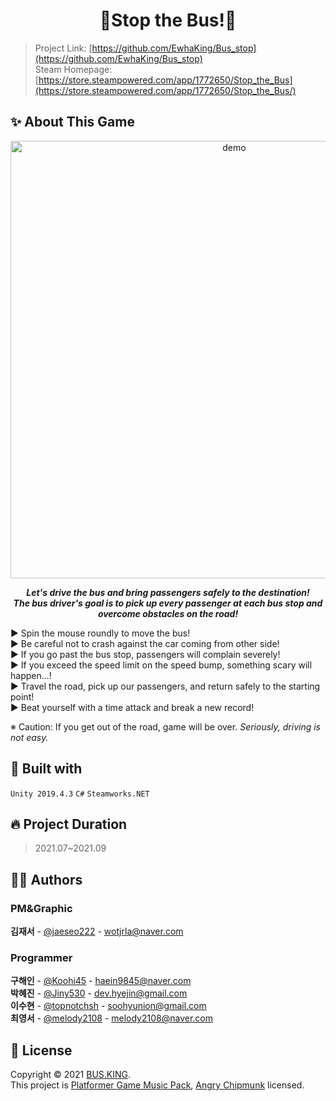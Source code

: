 <h1 align="center">🚌Stop the Bus!🚌</h1>

>Project Link: [https://github.com/EwhaKing/Bus_stop](https://github.com/EwhaKing/Bus_stop)<br />
Steam Homepage: [https://store.steampowered.com/app/1772650/Stop_the_Bus](https://store.steampowered.com/app/1772650/Stop_the_Bus/)

## ✨ About This Game

<p align="center">
  <img width="700" align="center" src="https://cdn.cloudflare.steamstatic.com/steam/apps/1772650/header.jpg?t=1644581571" alt="demo"/>
</p>

***<p align="center">Let's drive the bus and bring passengers safely to the destination!<br/>
The bus driver's goal is to pick up every passenger at each bus stop and overcome obstacles on the road!</p>***

▶ Spin the mouse roundly to move the bus!<br/>
▶ Be careful not to crash against the car coming from other side!<br/>
▶ If you go past the bus stop, passengers will complain severely!<br/>
▶ If you exceed the speed limit on the speed bump, something scary will happen...!<br/>
▶ Travel the road, pick up our passengers, and return safely to the starting point!<br/>
▶ Beat yourself with a time attack and break a new record!<br/>

※ Caution: If you get out of the road, game will be over. *Seriously, driving is not easy.*


## 🚀 Built with
`Unity 2019.4.3`
`C#`
`Steamworks.NET`

## 🔥 Project Duration
>2021.07~2021.09

## 👩‍💻 Authors
### PM&Graphic

**김재서** - [@jaeseo222](https://github.com/jaeseo222) - wotjrla@naver.com

### Programmer

**구해인** - [@Koohi45](https://github.com/Koohi45) - haein9845@naver.com<br />
**박혜진** - [@Jiny530](https://github.com/Jiny530) - dev.hyejin@gmail.com<br />
**이수현** - [@topnotchsh](https://github.com/topnotchsh) - soohyunion@gmail.com<br />
**최영서** - [@melody2108](https://github.com/melody2108) - melody2108@naver.com<br />


## 📝 License
Copyright © 2021 [BUS.KING](https://github.com/EwhaKing).<br />
This project is [Platformer Game Music Pack](https://opengameart.org/content/platformer-game-music-pack), [Angry Chipmunk](https://www.mewpot.com/sound-effects/776) licensed.
